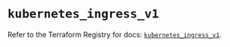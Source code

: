 # `kubernetes_ingress_v1`

Refer to the Terraform Registry for docs: [`kubernetes_ingress_v1`](https://registry.terraform.io/providers/hashicorp/kubernetes/2.30.0/docs/resources/ingress_v1).
